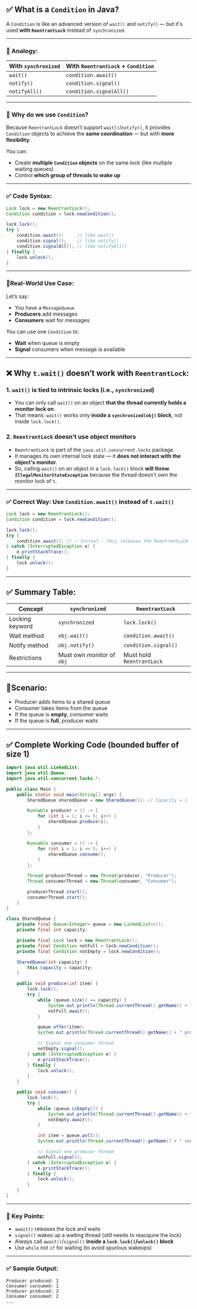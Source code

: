 ## ✅ What is a `Condition` in Java?

A `Condition` is like an advanced version of `wait()` and `notify()` — but it's used **with `ReentrantLock`** instead of `synchronized`.

---

### 🔁 Analogy:

| With `synchronized` | With `ReentrantLock` + `Condition` |
| ------------------- | ---------------------------------- |
| `wait()`            | `condition.await()`                |
| `notify()`          | `condition.signal()`               |
| `notifyAll()`       | `condition.signalAll()`            |

---

### 🔧 Why do we use `Condition`?

Because `ReentrantLock` doesn’t support `wait()`/`notify()`, it provides `Condition` objects to achieve the **same coordination** — but with **more flexibility**.

You can:

* Create **multiple `Condition` objects** on the same lock (like multiple waiting queues)
* Control **which group of threads to wake up**

---

### ✅ Code Syntax:

```java
Lock lock = new ReentrantLock();
Condition condition = lock.newCondition();

lock.lock();
try {
    condition.await();     // like wait()
    condition.signal();    // like notify()
    condition.signalAll(); // like notifyAll()
} finally {
    lock.unlock();
}
```

---

### 🔹Real-World Use Case:

Let’s say:

* You have a `MessageQueue`
* **Producers** add messages
* **Consumers** wait for messages

You can use one `Condition` to:

* **Wait** when queue is empty
* **Signal** consumers when message is available

---

## ❌ Why `t.wait()` doesn’t work with `ReentrantLock`:

### 1. `wait()` is tied to **intrinsic locks** (i.e., `synchronized`)

* You can only call `wait()` on an object **that the thread currently holds a monitor lock on**.
* That means: `wait()` works only **inside a `synchronized(obj)` block**, not inside `lock.lock()`.

### 2. `ReentrantLock` doesn’t use object monitors

* `ReentrantLock` is part of the `java.util.concurrent.locks` package.
* It manages its own internal lock state — it **does not interact with the object's monitor**.
* So, calling `wait()` on an object in a `lock.lock()` block **will throw `IllegalMonitorStateException`** because the thread doesn't own the monitor lock of `t`.

---

### ✅ Correct Way: Use `Condition.await()` instead of `t.wait()`

```java
Lock lock = new ReentrantLock();
Condition condition = lock.newCondition();

lock.lock();
try {
    condition.await(); // ✅ Correct - this releases the ReentrantLock and waits
} catch (InterruptedException e) {
    e.printStackTrace();
} finally {
    lock.unlock();
}
```

---

## ✅ Summary Table:

| Concept         | `synchronized`            | `ReentrantLock`           |
| --------------- | ------------------------- | ------------------------- |
| Locking keyword | `synchronized`            | `lock.lock()`             |
| Wait method     | `obj.wait()`              | `condition.await()`       |
| Notify method   | `obj.notify()`            | `condition.signal()`      |
| Restrictions    | Must own monitor of `obj` | Must hold `ReentrantLock` |

---

## 🔹Scenario:

* Producer adds items to a shared queue
* Consumer takes items from the queue
* If the queue is **empty**, consumer waits
* If the queue is **full**, producer waits

---

## ✅ Complete Working Code (bounded buffer of size 1)

```java
import java.util.LinkedList;
import java.util.Queue;
import java.util.concurrent.locks.*;

public class Main {
    public static void main(String[] args) {
        SharedQueue sharedQueue = new SharedQueue(1); // Capacity = 1

        Runnable producer = () -> {
            for (int i = 1; i <= 5; i++) {
                sharedQueue.produce(i);
            }
        };

        Runnable consumer = () -> {
            for (int i = 1; i <= 5; i++) {
                sharedQueue.consume();
            }
        };

        Thread producerThread = new Thread(producer, "Producer");
        Thread consumerThread = new Thread(consumer, "Consumer");

        producerThread.start();
        consumerThread.start();
    }
}

class SharedQueue {
    private final Queue<Integer> queue = new LinkedList<>();
    private final int capacity;

    private final Lock lock = new ReentrantLock();
    private final Condition notFull = lock.newCondition();
    private final Condition notEmpty = lock.newCondition();

    SharedQueue(int capacity) {
        this.capacity = capacity;
    }

    public void produce(int item) {
        lock.lock();
        try {
            while (queue.size() == capacity) {
                System.out.println(Thread.currentThread().getName() + " waiting, queue is full.");
                notFull.await();
            }

            queue.offer(item);
            System.out.println(Thread.currentThread().getName() + " produced: " + item);

            // Signal one consumer thread
            notEmpty.signal();
        } catch (InterruptedException e) {
            e.printStackTrace();
        } finally {
            lock.unlock();
        }
    }

    public void consume() {
        lock.lock();
        try {
            while (queue.isEmpty()) {
                System.out.println(Thread.currentThread().getName() + " waiting, queue is empty.");
                notEmpty.await();
            }

            int item = queue.poll();
            System.out.println(Thread.currentThread().getName() + " consumed: " + item);

            // Signal one producer thread
            notFull.signal();
        } catch (InterruptedException e) {
            e.printStackTrace();
        } finally {
            lock.unlock();
        }
    }
}
```

---

### 🧠 Key Points:

* `await()` releases the lock and waits
* `signal()` wakes up a waiting thread (still needs to reacquire the lock)
* Always call `await()`/`signal()` **inside a `lock.lock()`/`unlock()` block**
* Use `while` not `if` for waiting (to avoid spurious wakeups)

---

### ✅ Sample Output:

```
Producer produced: 1
Consumer consumed: 1
Producer produced: 2
Consumer consumed: 2
...
```


